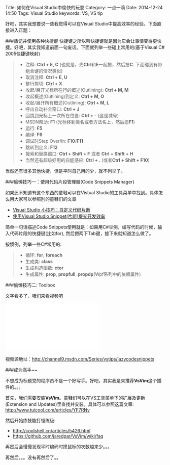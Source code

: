 ﻿Title: 如何在Visual Studio中愉快的玩耍
Category: 一点一滴
Date: 2014-12-24 14:50
Tags: Visual Studio
keywords: VS, VS tip

好吧，其实我想要说一些我觉得可以在Visual Studio中提高效率的经验。下面直接进入正题：


###熟记并使用各种快捷键
快捷键之所以叫快捷键就是因为它会让事情变得更快捷。好吧，其实我知道前面一句废话。下面就列举一些碰上常用的(基于Visual C# 2005快捷键映射)


> * 注释: **Ctrl + E, C** (也就是，先**Ctrl**和**E**一起摁，然后摁**C**. 下面碰到有带组合键的情况类似)
> * 取消注释: **Ctrl + E, U**
> * 整行剪切: **Ctrl + X**
> * 收起/展开光标所在行的概述(Outlining): **Ctrl + M, M**
> * 收起概述(Outlining)到定义: **Ctrl + M, O**
> * 收起/展开所有概述(Outlining): **Ctrl + M, L**
> * 呼出自动补全窗口: **Ctrl + J**
> * 回跳到光标上一次所在位置: **Ctrl + -** (这是减号)
> * MSDN帮助: **F1** (光标移到类名或者方法名上，然后摁**F1**)
> * 运行: **F5**
> * 编译: **F6**
> * 调试时Step Over/In: **F10**/**F11**
> * 跳转到定义: **F12**
> * 搜索和替换窗口: **Ctrl + Shift + F** 或者 **Ctrl + Shift + H**
> * 当然还有超级好用的自能感应: **Ctrl + .** (或者**Ctrl + Shift + F10**)


当然还有很多其他快捷，但是平时自己用的少，就不列举了。


###偷懒技巧一：使用代码片段管理器(Code Snippets Manager)


如果还不知道有这个东西的童鞋可以在Vistual Studio的工具菜单中找到。具体怎么用大家可以参照别的童鞋们的文章


* [Visual Studio 小技巧：自定义代码片断](http://www.cnblogs.com/cyq1162/archive/2013/06/14/3135373.html)
* [使用Visual Studio Snippet(片断)提交开发效率](http://kb.cnblogs.com/page/42164/)


简单一句话描述Code Snippets使用就是：如果用C#举例，编写代码的时候，输入代码片段的快捷键(比如for), 然后摁两下Tab键，接下来就知道怎么做了。


按惯例，列举一些C#常用的:
> * 循环: **for**, **foreach**
> * 生成类: **class**
> * 生成构造函数: **ctor**
> * 生成属性: **prop**, **propfull**, **propdp**(Wpf系列中的依赖属性)


###偷懒技巧二: Toolbox


文字看多了，咱们来看视频吧

<iframe src="//channel9.msdn.com/Series/vstips/lazycodesnippets/player?format=html5" allowFullScreen frameBorder="0"></iframe>

视频源地址：<http://channel9.msdn.com/Series/vstips/lazycodesnippets>


###成为高手~~


不想成为标题党的程序员不是一个好写手。好吧，其实我是来推荐**VsVim**这个插件的。。。


首先，我们需要安装**VsVim**。童鞋们可以在VS工具菜单下的扩展及更新(Extension and Updates)里查找并安装。具体可以参照这篇文章: <http://www.tuicool.com/articles/YF7RNv>


然后开始练技能打怪练级:


* <http://coolshell.cn/articles/5426.html>
* <https://github.com/jaredpar/VsVim/wiki/faq>


再然后会慢慢发现平时编码时摸鼠标的次数越来少。。。

再然后。。。没有再然后了。。
